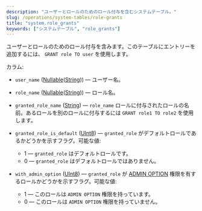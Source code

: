 ```yaml
---
description: "ユーザーとロールのためのロール付与を含むシステムテーブル。"
slug: /operations/system-tables/role-grants
title: "system.role_grants"
keywords: ["システムテーブル", "role_grants"]
---
```


ユーザーとロールのためのロール付与を含みます。このテーブルにエントリーを追加するには、 `GRANT role TO user` を使用します。

カラム:

- `user_name` ([Nullable](../../sql-reference/data-types/nullable.md)([String](../../sql-reference/data-types/string.md))) — ユーザー名。

- `role_name` ([Nullable](../../sql-reference/data-types/nullable.md)([String](../../sql-reference/data-types/string.md))) — ロール名。

- `granted_role_name` ([String](../../sql-reference/data-types/string.md)) — `role_name` ロールに付与されたロールの名前。あるロールを別のロールに付与するには `GRANT role1 TO role2` を使用します。

- `granted_role_is_default` ([UInt8](/sql-reference/data-types/int-uint#integer-ranges)) — `granted_role` がデフォルトロールであるかどうかを示すフラグ。可能な値:
    - 1 — `granted_role` はデフォルトロールです。
    - 0 — `granted_role` はデフォルトロールではありません。

- `with_admin_option` ([UInt8](/sql-reference/data-types/int-uint#integer-ranges)) — `granted_role` が [ADMIN OPTION](/sql-reference/statements/grant#admin-option) 権限を有するロールかどうかを示すフラグ。可能な値:
    - 1 — このロールは `ADMIN OPTION` 権限を持っています。
    - 0 — このロールは `ADMIN OPTION` 権限を持っていません。
